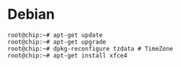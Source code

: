 Debian
==

    root@chip:~# apt-get update
    root@chip:~# apt-get upgrade
    root@chip:~# dpkg-reconfigure tzdata # TimeZone
    root@chip:~# apt-get install xfce4

